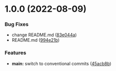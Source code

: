 # 1.0.0 (2022-08-09)


### Bug Fixes

* change README.md ([83e044a](https://github.com/yamadharma/course-template/commit/83e044a98dddb43d46980b37ccc27b8a6acbfe78))
* README.md ([994e21b](https://github.com/yamadharma/course-template/commit/994e21bd0970064466092d54b2d52acd99af783c))


### Features

* **main:** switch to conventional commits ([45acb8b](https://github.com/yamadharma/course-template/commit/45acb8be66b173c89ff4014ecec8b22832db692a))





